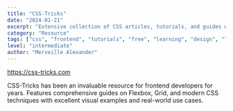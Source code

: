 ```yaml
---
title: "CSS-Tricks"
date: "2024-01-21"
excerpt: "Extensive collection of CSS articles, tutorials, and guides with practical examples and modern techniques."
category: "Resource"
tags: ["css", "frontend", "tutorials", "free", "learning", "design", "library"]
level: "intermediate"
author: "Merveille Alexander"
---
```


https://css-tricks.com

CSS-Tricks has been an invaluable resource for frontend developers for years. Features comprehensive guides on Flexbox, Grid, and modern CSS techniques with excellent visual examples and real-world use cases.